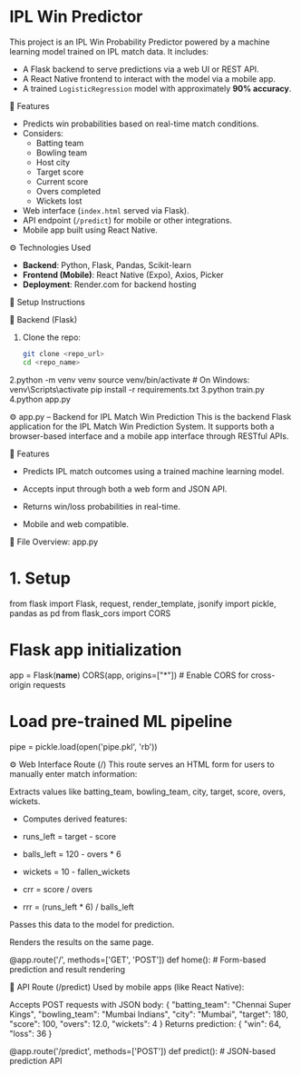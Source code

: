 # IPL Win Predictor

This project is an IPL Win Probability Predictor powered by a machine learning model trained on IPL match data. It includes:

- A Flask backend to serve predictions via a web UI or REST API.
- A React Native frontend to interact with the model via a mobile app.
- A trained `LogisticRegression` model with approximately **90% accuracy**.


 🎯 Features

- Predicts win probabilities based on real-time match conditions.
- Considers:
  - Batting team
  - Bowling team
  - Host city
  - Target score
  - Current score
  - Overs completed
  - Wickets lost
- Web interface (`index.html` served via Flask).
- API endpoint (`/predict`) for mobile or other integrations.
- Mobile app built using React Native.

⚙️ Technologies Used

- **Backend**: Python, Flask, Pandas, Scikit-learn
- **Frontend (Mobile)**: React Native (Expo), Axios, Picker
- **Deployment**: Render.com for backend hosting


 🚀 Setup Instructions

🔧 Backend (Flask)

1. Clone the repo:
   ```bash
   git clone <repo_url>
   cd <repo_name>
2.python -m venv venv
source venv/bin/activate  # On Windows: venv\Scripts\activate
pip install -r requirements.txt
3.python train.py
4.python app.py

⚙️ app.py – Backend for IPL Match Win Prediction
This is the backend Flask application for the IPL Match Win Prediction System. It supports both a browser-based interface and a mobile app interface through RESTful APIs.

🚀 Features
- Predicts IPL match outcomes using a trained machine learning model.

- Accepts input through both a web form and JSON API.

- Returns win/loss probabilities in real-time.

- Mobile and web compatible.

📁 File Overview: app.py

# 1. Setup
from flask import Flask, request, render_template, jsonify
import pickle, pandas as pd
from flask_cors import CORS

# Flask app initialization
app = Flask(__name__)
CORS(app, origins=["*"])  # Enable CORS for cross-origin requests

# Load pre-trained ML pipeline
pipe = pickle.load(open('pipe.pkl', 'rb'))

⚙️ Web Interface Route (/)
This route serves an HTML form for users to manually enter match information:

Extracts values like batting_team, bowling_team, city, target, score, overs, wickets.

 - Computes derived features:

 - runs_left = target - score

 - balls_left = 120 - overs * 6

 - wickets = 10 - fallen_wickets

 - crr = score / overs

 - rrr = (runs_left * 6) / balls_left

Passes this data to the model for prediction.

Renders the results on the same page.

@app.route('/', methods=['GET', 'POST'])
def home():
    # Form-based prediction and result rendering
    
📱 API Route (/predict)
Used by mobile apps (like React Native):

Accepts POST requests with JSON body:
{
  "batting_team": "Chennai Super Kings",
  "bowling_team": "Mumbai Indians",
  "city": "Mumbai",
  "target": 180,
  "score": 100,
  "overs": 12.0,
  "wickets": 4
}
Returns prediction:
{
  "win": 64,
  "loss": 36
}

@app.route('/predict', methods=['POST'])
def predict():
    # JSON-based prediction API


